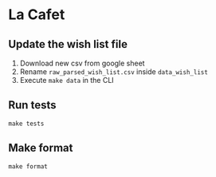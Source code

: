 # La Cafet

## Update the wish list file

1. Download new csv from google sheet
2. Rename `raw_parsed_wish_list.csv` inside `data_wish_list`
3. Execute `make data` in the CLI

## Run tests

`make tests`

## Make format

`make format`